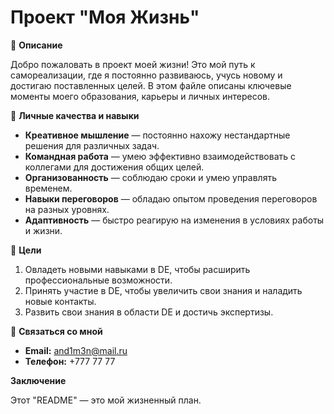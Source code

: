 # Проект "Моя Жизнь"

🎨 **Описание**

Добро пожаловать в проект моей жизни! Это мой путь к самореализации, где я постоянно развиваюсь, учусь новому и достигаю поставленных целей. В этом файле описаны ключевые моменты моего образования, карьеры и личных интересов.

🌱 **Личные качества и навыки**

- **Креативное мышление** — постоянно нахожу нестандартные решения для различных задач.
- **Командная работа** — умею эффективно взаимодействовать с коллегами для достижения общих целей.
- **Организованность** — соблюдаю сроки и умею управлять временем.
- **Навыки переговоров** — обладаю опытом проведения переговоров на разных уровнях.
- **Адаптивность** — быстро реагирую на изменения в условиях работы и жизни.

🎯 **Цели**

1. Овладеть новыми навыками в DE, чтобы расширить профессиональные возможности.
2. Принять участие в DE, чтобы увеличить свои знания и наладить новые контакты.
3. Развить свои знания в области DE и достичь экспертизы.

🤝 **Связаться со мной**

- **Email:** and1m3n@mail.ru
- **Телефон:** +777 77 77

**Заключение**

Этот "README" — это мой жизненный план.
